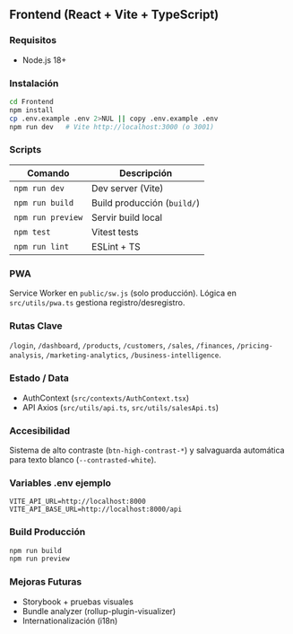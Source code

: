 ## Frontend (React + Vite + TypeScript)

### Requisitos
- Node.js 18+

### Instalación
```bash
cd Frontend
npm install
cp .env.example .env 2>NUL || copy .env.example .env
npm run dev   # Vite http://localhost:3000 (o 3001)
```

### Scripts
| Comando | Descripción |
|---------|-------------|
| `npm run dev` | Dev server (Vite) |
| `npm run build` | Build producción (`build/`) |
| `npm run preview` | Servir build local |
| `npm test` | Vitest tests |
| `npm run lint` | ESLint + TS |

### PWA
Service Worker en `public/sw.js` (solo producción). Lógica en `src/utils/pwa.ts` gestiona registro/desregistro.

### Rutas Clave
`/login`, `/dashboard`, `/products`, `/customers`, `/sales`, `/finances`, `/pricing-analysis`, `/marketing-analytics`, `/business-intelligence`.

### Estado / Data
- AuthContext (`src/contexts/AuthContext.tsx`)
- API Axios (`src/utils/api.ts`, `src/utils/salesApi.ts`)

### Accesibilidad
Sistema de alto contraste (`btn-high-contrast-*`) y salvaguarda automática para texto blanco (`--contrasted-white`).

### Variables .env ejemplo
```
VITE_API_URL=http://localhost:8000
VITE_API_BASE_URL=http://localhost:8000/api
```

### Build Producción
```bash
npm run build
npm run preview
```

### Mejoras Futuras
- Storybook + pruebas visuales
- Bundle analyzer (rollup-plugin-visualizer)
- Internationalización (i18n)
